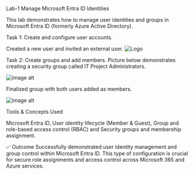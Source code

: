 Lab-1 Manage Microsoft Entra ID Identities

This lab demonstrates how to manage user identities and groups in Microsoft Entra ID (formerly Azure Active Directory).

Task 1: Create and configure user accounts.

Created a new user and invited an external user. 
 ![Logo](https://github.com/dy1000/Azure-Administrator-AZ-104-Labs/blob/main/Labs/All-Files/Lab-Picture-1.png?raw=true)


Task 2: Create groups and add members. Picture below demonstrates creating a security group called IT Project Administrators. 

![image alt](https://github.com/dy1000/Azure-Administrator-AZ-104-Labs/blob/main/Labs/All-Files/Lab-Picture-2.png?raw=true)

Finalized group with both users added as members. 

![image alt](https://github.com/dy1000/Azure-Administrator-AZ-104-Labs/blob/main/Labs/All-Files/Lab-Picture-3.png?raw=true)

Tools & Concepts Used 

Microsoft Entra ID, User identity lifecycle (Member & Guest), Group and role-based access control (RBAC) and Security groups and membership assignment.

✅ Outcome Successfully demonstrated user identity management and group control within Microsoft Entra ID. This type of configuration is crucial for secure role assignments and access control across Microsoft 365 and Azure services.
